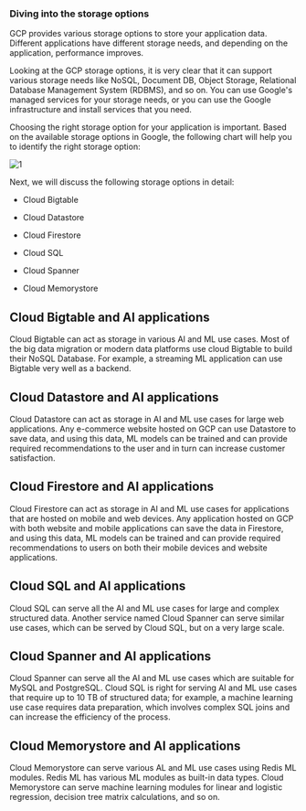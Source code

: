 
### Diving into the storage options

GCP provides various storage options to store your application data. Different applications have different storage needs, and depending on the application, performance improves.

Looking at the GCP storage options, it is very clear that it can support various storage needs like NoSQL, Document DB, Object Storage, Relational Database Management System (RDBMS), and so on. You can use Google's managed services for your storage needs, or you can use the Google infrastructure and install services that you need.

Choosing the right storage option for your application is important. Based on the available storage options in Google, the following chart will help you to identify the right storage option:


![1](https://user-images.githubusercontent.com/23625821/122635361-bbb09e80-d0e3-11eb-9570-5d05cda51873.png)


Next, we will discuss the following storage options in detail:

- Cloud Bigtable
- Cloud Datastore
- Cloud Firestore

- Cloud SQL
- Cloud Spanner
- Cloud Memorystore

## Cloud Bigtable and AI applications

Cloud Bigtable can act as storage in various AI and ML use cases. Most of the big data migration or modern data platforms use cloud Bigtable to build their NoSQL Database. For example, a streaming ML application can use Bigtable very well as a backend.


## Cloud Datastore and AI applications

Cloud Datastore can act as storage in AI and ML use cases for large web applications. Any e-commerce website hosted on GCP can use Datastore to save data, and using this data, ML models can be trained and can provide required recommendations to the user and in turn can increase customer satisfaction.


## Cloud Firestore and AI applications

Cloud Firestore can act as storage in AI and ML use cases for applications that are hosted on mobile and web devices. Any application hosted on GCP with both website and mobile applications can save the data in Firestore, and using this data, ML models can be trained and can provide required recommendations to users on both their mobile devices and website applications.


## Cloud SQL and AI applications

Cloud SQL can serve all the AI and ML use cases for large and complex structured data. Another service named Cloud Spanner can serve similar use cases, which can be served by Cloud SQL, but on a very large scale.


## Cloud Spanner and AI applications

Cloud Spanner can serve all the AI and ML use cases which are suitable for MySQL and PostgreSQL. Cloud SQL is right for serving AI and ML use cases that require up to 10 TB of structured data; for example, a machine learning use case requires data preparation, which involves complex SQL joins and can increase the efficiency of the process.

## Cloud Memorystore and AI applications

Cloud Memorystore can serve various AL and ML use cases using Redis ML modules. Redis ML has various ML modules as built-in data types. Cloud Memorystore can serve machine learning modules for linear and logistic regression, decision tree matrix calculations, and so on.

